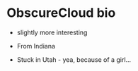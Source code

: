 # ObscureCloud bio

- slightly more interesting

- From Indiana
- Stuck in Utah - yea, because of a girl...
